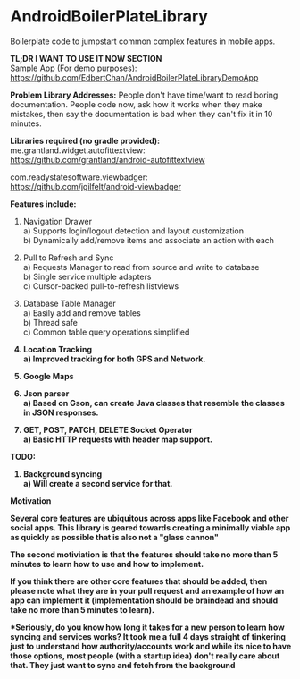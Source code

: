 AndroidBoilerPlateLibrary
=========================

Boilerplate code to jumpstart common complex features in mobile apps. 

<b> TL;DR I WANT TO USE IT NOW SECTION</b><br>
Sample App (For demo purposes):<br>
https://github.com/EdbertChan/AndroidBoilerPlateLibraryDemoApp

<b>Problem Library Addresses:</b> People don't have time/want to read boring documentation. People code now, ask how it works when they make mistakes, then say the documentation is bad when they can't fix it in 10 minutes.

<b>Libraries required (no gradle provided):</b><br>
me.grantland.widget.autofittextview:<br>
https://github.com/grantland/android-autofittextview<br>

com.readystatesoftware.viewbadger:<br>
https://github.com/jgilfelt/android-viewbadger<br>


<b>Features include:</b>

1) Navigation Drawer<br>
  a) Supports login/logout detection and layout customization <br>
  b) Dynamically add/remove items and associate an action with each<br>
  
2) Pull to Refresh and Sync<br>
  a) Requests Manager to read from source and write to database<br>
  b) Single service multiple adapters<br>
  c) Cursor-backed pull-to-refresh listviews<br>

3) Database Table Manager<br>
  a) Easily add and remove tables<br>
  b) Thread safe<br>
  c) Common table query operations simplified <b>

4) Location Tracking<br>
  a) Improved tracking for both GPS and Network.

5) Google Maps<br>

6) Json parser<br>
  a) Based on Gson, can create Java classes that resemble the classes in JSON responses.<br>
  
7) GET, POST, PATCH, DELETE Socket Operator<br>
  a) Basic HTTP requests with header map support.<br>

<b> TODO:</b><br>
1) Background syncing<br>
  a) Will create a second service for that.<br>

<b>Motivation</b>

Several core features are ubiquitous across apps like Facebook and other social apps. <b> This library is 
geared towards creating a minimally viable app as quickly as possible that is also not a "glass cannon" </b> 

The second motiviation is that the <b>features should take no more than 5 minutes to learn how to use and how to implement</b>. 

If you think there are other core features that should be added, then please note what they are in your pull
request and an example of how an app can implement it (implementation should be braindead and should take no more 
than 5 minutes to learn).

*Seriously, do you know how long it takes for a new person to learn how syncing and services works? It took me a full 4 days straight of tinkering just to understand how authority/accounts work and while its nice to have those options, most people (with a startup idea) don't really care about that. They just want to sync and fetch from the background
